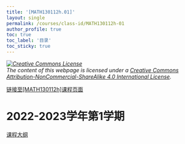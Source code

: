 ```yaml
---
title: '[MATH130112h.01]'
layout: single
permalink: /courses/class-id/MATH130112h-01
author_profile: true
toc: true
toc_label: '目录'
toc_sticky: true
---
```


<div class='notice--warning'>
	<p><i><a rel='license' href='http://creativecommons.org/licenses/by-nc-sa/4.0/'><img alt='Creative Commons License' style='border-width:0' src='https://i.creativecommons.org/l/by-nc-sa/4.0/88x31.png' /></a><br /> The content of this webpage is licensed under a <a rel='license' href='http://creativecommons.org/licenses/by-nc-sa/4.0/'>Creative Commons Attribution-NonCommercial-ShareAlike 4.0 International License</a>.</i></p>
</div>

<a href='https://fdu-math.github.io/courses/MATH130112h'>链接至[MATH130112h]课程页面<a>

# 2022-2023学年第1学期

<a href='https://fdu-math.github.io/courses/syllabus/MATH130112h.01-2022-2023-1 (Encrypted).pdf'>课程大纲</a>